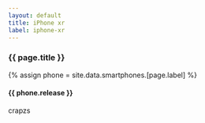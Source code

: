 ```yaml
---
layout: default
title: iPhone xr
label: iphone-xr
---
```


<div class="container">
  <h3>{{ page.title }}</h3>
  {% assign phone = site.data.smartphones.[page.label] %}
  <h4>{{ phone.release }}</h4>
  crapzs
</div>
